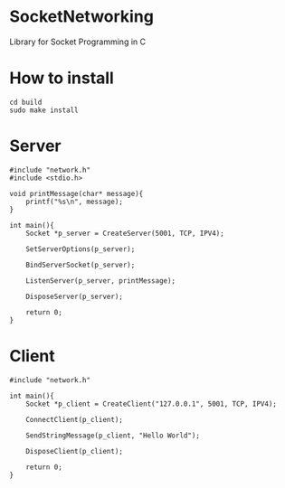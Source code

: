 # SocketNetworking
Library for Socket Programming in C

# How to install
    cd build
    sudo make install

# Server
    #include "network.h"
    #include <stdio.h>

    void printMessage(char* message){
        printf("%s\n", message);
    }

    int main(){
        Socket *p_server = CreateServer(5001, TCP, IPV4);

        SetServerOptions(p_server);

        BindServerSocket(p_server);

        ListenServer(p_server, printMessage);

        DisposeServer(p_server);

        return 0;
    }

# Client
    #include "network.h"

    int main(){
        Socket *p_client = CreateClient("127.0.0.1", 5001, TCP, IPV4);

        ConnectClient(p_client);

        SendStringMessage(p_client, "Hello World");
        
        DisposeClient(p_client);

        return 0;
    }
